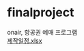 # finalproject
onair, 항공권 예매 프로그램<br>
[제작일정.xlsx](https://github.com/Runu09/finalproject/files/9146072/default.xlsx)
